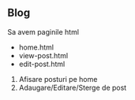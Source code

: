 ## Blog

Sa avem paginile html

- home.html
- view-post.html
- edit-post.html

1. Afisare posturi pe home
2. Adaugare/Editare/Sterge de post
